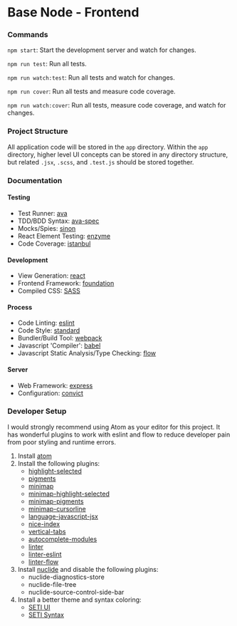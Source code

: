 # Base Node - Frontend

### Commands
`npm start`: Start the development server and watch for changes.

`npm run test`: Run all tests.

`npm run watch:test`: Run all tests and watch for changes.

`npm run cover`: Run all tests and measure code coverage.

`npm run watch:cover`: Run all tests, measure code coverage, and watch for changes.

### Project Structure

All application code will be stored in the `app` directory. Within the `app` directory, higher level UI concepts can be stored in any directory structure, but related `.jsx`, `.scss`, and `.test.js` should be stored together.

### Documentation

#### Testing

- Test Runner: [ava](https://github.com/avajs/ava)
- TDD/BDD Syntax: [ava-spec](https://github.com/avajs/ava-spec)
- Mocks/Spies: [sinon](https://github.com/sinonjs/sinon)
- React Element Testing: [enzyme](https://github.com/airbnb/enzyme)
- Code Coverage: [istanbul](https://github.com/gotwarlost/istanbul)

#### Development
- View Generation: [react](https://github.com/facebook/react)
- Frontend Framework: [foundation](http://foundation.zurb.com/sites/docs/)
- Compiled CSS: [SASS](http://www.sass-lang.com/documentation/)

#### Process
- Code Linting: [eslint](https://github.com/eslint/eslint)
- Code Style: [standard](http://standardjs.com/)
- Bundler/Build Tool: [webpack](https://webpack.github.io/docs/)
- Javascript 'Compiler': [babel](https://github.com/babel/babel)
- Javascript Static Analysis/Type Checking: [flow](https://flowtype.org/docs/getting-started.html)

#### Server
- Web Framework: [express](https://github.com/expressjs/express)
- Configuration: [convict](https://github.com/mozilla/node-convict)

### Developer Setup

I would strongly recommend using Atom as your editor for this project. It has wonderful plugins to work with eslint and flow to reduce developer pain from poor styling and runtime errors.

1. Install [atom](https://atom.io/)
1. Install the following plugins:
    - [highlight-selected](https://atom.io/packages/highlight-selected)
    - [pigments](https://atom.io/packages/pigments)
    - [minimap](https://atom.io/packages/minimap)
    - [minimap-highlight-selected](https://atom.io/packages/minimap-highlight-selected)
    - [minimap-pigments](https://atom.io/packages/minimap-pigments)
    - [minimap-cursorline](https://atom.io/packages/minimap-cursorline)
    - [language-javascript-jsx](https://atom.io/packages/language-javascript-jsx)
    - [nice-index](https://atom.io/packages/nice-index)
    - [vertical-tabs](https://atom.io/packages/vertical-tabs)
    - [autocomplete-modules](https://atom.io/packages/autocomplete-modules)
    - [linter](https://atom.io/packages/linter)
    - [linter-eslint](https://atom.io/packages/linter-eslint)
    - [linter-flow](https://atom.io/packages/linter-flow)
1. Install [nuclide](https://atom.io/packages/nuclide) and disable the following plugins:
    - nuclide-diagnostics-store
    - nuclide-file-tree
    - nuclide-source-control-side-bar
1. Install a better theme and syntax coloring:
    - [SETI UI](https://atom.io/themes/seti-ui)
    - [SETI Syntax](https://atom.io/themes/seti-syntax)

